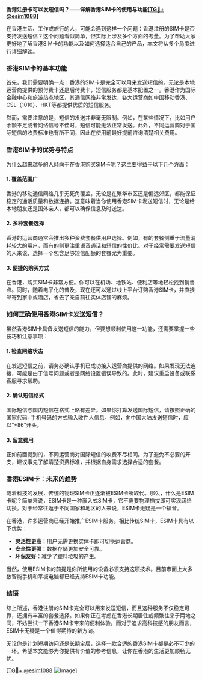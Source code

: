**香港注册卡可以发短信吗？——详解香港SIM卡的使用与功能[[TG💪+ @esim1088](https://t.me/s/esim1088)]**

在香港生活、工作或旅行的人，可能会遇到这样一个问题：香港注册的SIM卡是否支持发送短信？这个问题看似简单，但实际上涉及多个方面的考量。为了帮助大家更好地了解香港SIM卡的功能以及如何选择适合自己的产品，本文将从多个角度进行详细解读。

### 香港SIM卡的基本功能

首先，我们需要明确一点：香港的SIM卡是完全可以用来发送短信的。无论是本地运营商提供的预付费卡还是后付费卡，短信服务都是基本配置之一。香港作为国际金融中心和旅游热点地区，其通信网络非常发达，各大运营商如中国移动香港、CSL（1010）、HKT等都提供优质的短信服务。

然而，需要注意的是，短信的发送并非毫无限制。例如，在某些情况下，比如用户余额不足或者网络信号不佳时，短信可能无法正常发送。此外，不同运营商对于国际短信的收费标准也有所不同，因此在使用前最好提前咨询清楚相关费用。

### 香港SIM卡的优势与特点

为什么越来越多的人倾向于在香港购买SIM卡呢？这主要得益于以下几个方面：

#### 1. **覆盖范围广**
香港的移动通信网络几乎无死角覆盖，无论是在繁华市区还是偏远郊区，都能保证稳定的通话质量和数据连接。这意味着当你使用香港SIM卡发送短信时，无论是给本地朋友还是国外亲人，都可以确保信息及时送达。

#### 2. **多种套餐选择**
香港的运营商通常会推出多种资费套餐供用户选择。例如，有的套餐侧重于流量消耗较大的用户，而有的则更注重语音通话和短信的性价比。对于经常需要发送短信的人来说，选择一个包含足够短信配额的套餐尤为重要。

#### 3. **便捷的购买方式**
在香港，购买SIM卡非常方便。你可以在机场、地铁站、便利店等地轻松找到销售点。同时，随着电子化的普及，现在还可以通过线上平台订购香港SIM卡，并直接邮寄到家中或酒店，省去了亲自前往实体店铺的麻烦。

### 如何正确使用香港SIM卡发送短信？

虽然香港SIM卡具备发送短信的能力，但要想顺利使用这一功能，还需要掌握一些技巧和注意事项：

#### 1. **检查网络状态**
在发送短信之前，请务必确认手机已成功接入运营商提供的网络。如果发现无法连接，可能是由于信号问题或者是网络设置错误导致的。此时，建议重启设备或联系客服寻求帮助。

#### 2. **确认短信格式**
国际短信与国内短信在格式上略有差异。如果你打算发送国际短信，请按照正确的国家代码+手机号码的方式输入收件人信息。例如，向中国大陆发送短信时，应以“+86”开头。

#### 3. **留意费用**
正如前面提到的，不同运营商对国际短信的收费不尽相同。为了避免不必要的开支，建议事先了解清楚资费标准，并根据自身需求选择合适的套餐。

### 香港ESIM卡：未来的趋势

随着科技的发展，传统的物理SIM卡正逐渐被ESIM卡所取代。那么，什么是ESIM卡呢？简单来说，ESIM卡是一种嵌入式SIM卡，它不需要物理插拔即可实现网络切换。对于经常往返于不同国家和地区的人来说，ESIM卡无疑是一个福音。

在香港，许多运营商已经开始推广ESIM卡服务。相比传统SIM卡，ESIM卡具有以下优势：

- **灵活性更高**：用户无需更换实体卡即可切换运营商。
- **安全性更强**：数据存储更加安全可靠。
- **环保友好**：减少了塑料垃圾的产生。

当然，使用ESIM卡的前提是你所使用的设备必须支持这项技术。目前市面上大多数智能手机和平板电脑都已经支持ESIM卡功能。

### 结语

综上所述，香港注册的SIM卡完全可以用来发送短信，而且这种服务不仅稳定可靠，还拥有丰富的套餐选择。如果你正在考虑在香港长期居住或频繁往来于两地之间，不妨尝试一下香港SIM卡带来的便利体验。而对于追求高科技感的朋友而言，ESIM卡无疑是一个值得期待的新方向。

无论你是计划短期访问还是长期定居，选择一款合适的香港SIM卡都是必不可少的一环。希望本文能够为你提供有价值的参考信息，让你在香港的生活更加顺畅无忧。

[[TG💪+ @esim1088](https://t.me/s/esim1088) ![Image](https://i.postimg.cc/4NQfJmqS/Snipaste-2025-05-13-00-14-12.png)]